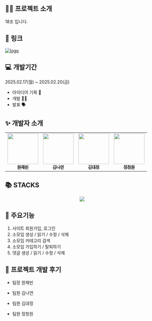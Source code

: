 ## 👨‍🏫 프로젝트 소개
18조 입니다.

## 🔗 링크
[![logo](https://github.com/user-attachments/assets/ba97c31c-9201-47b0-a4c7-57a0ed550e47)](https://github.com/kny5579/Newsfeed)

## 💻 개발기간
2025.02.17(월) ~ 2025.02.20(금)
  * 아이디어 기획 🤔
  * 개발 🧑‍💻
  * 발표 🗣️

## ✨ 개발자 소개
<div align=center> 
<table>
  <tbody>
    <tr>
      <td align="center"><a href="https://github.com/wonchaebin"><img src="https://avatars.githubusercontent.com/u/192691209?v=4" width="100px;" alt=""/><br /><sub><b> 원채빈 </b></sub></a><br /></td>
      <td align="center"><a href="https://github.com/kny5579"><img src="https://avatars.githubusercontent.com/u/95288763?v=4" width="100px;" alt=""/><br /><sub><b> 김나연 </b></sub></a><br /></td>
      <td align="center"><a href="https://github.com/Doritos38"><img src="https://github.com/user-attachments/assets/e5e15b3d-33e6-4d16-a264-7510cdfb299d" width="100px;" alt=""/><br /><sub><b> 김대정 </b></sub></a><br /></td>
      <td align="center"><a href="https://github.com/ChungwonJ"><img src="https://avatars.githubusercontent.com/u/131515799?v=4" width="100px;" alt=""/><br /><sub><b> 정청원 </b></sub></a><br /></td>
    </tr>
  </tbody>
</table>
</div>

## 📚 STACKS
<div align=center> 
  <img src="https://img.shields.io/badge/html5-E34F26?style=for-the-badge&logo=html5&logoColor=white"> 
</div>

## 📌 주요기능
1. 사이트 회원가입, 로그인
2. 소모임 생성 / 읽기 / 수정 / 삭제
3. 소모임 카테고리 검색
4. 소모임 가입하기 / 탈퇴하기
5. 댓글 생성 / 읽기 / 수정 / 삭제

## 💬 프로젝트 개발 후기
* 팀장 원채빈
> 

* 팀원 김나연
> 

* 팀원 김대정
> 

* 팀원 정청원
> 
